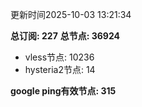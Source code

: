 更新时间2025-10-03 13:21:34

**总订阅: 227**
**总节点: 36924**
- vless节点: 10236
- hysteria2节点: 14

**google ping有效节点: 315**
